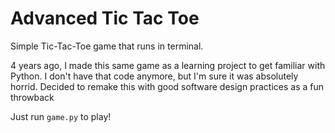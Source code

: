 # Advanced Tic Tac Toe
Simple Tic-Tac-Toe game that runs in terminal. 

4 years ago, I made this same game as a learning project to get familiar with Python. I don't have that code anymore, but I'm sure it was absolutely horrid. Decided to remake this with good software design practices as a fun throwback

Just run `game.py` to play!
